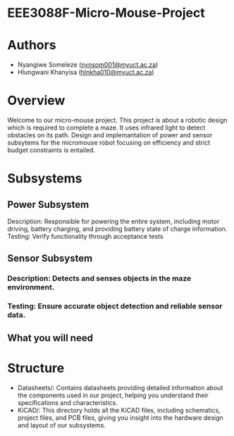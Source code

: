 # EEE3088F-Micro-Mouse-Project
# Authors
- Nyangiwe Someleze (nynsom001@myuct.ac.za)
- Hlungwani Khanyisa (hlnkha010@myuct.ac.za)
# Overview
Welcome to our micro-mouse project. This project is about a robotic design which is required to complete a maze. It uses infrared light to detect obstacles on its path. Design and implemantation of power and sensor subsytems for the micromouse robot  focusing on efficiency and strict budget constraints is entailed.

# Subsystems
## Power Subsystem
Description: Responsible for powering the entire system, including motor driving, battery charging, and providing battery state of charge information.\
Testing: Verify functionality through acceptance tests
## Sensor Subsystem
### Description: Detects and senses objects in the maze environment.
### Testing: Ensure accurate object detection and reliable sensor data.
## What you will need

# Structure
- Datasheets/: Contains datasheets providing detailed information about the components used in our project, helping you understand their specifications and characteristics.
- KiCAD/: This directory holds all the KiCAD files, including schematics, project files, and PCB files, giving you insight into the hardware design and layout of our subsystems.
